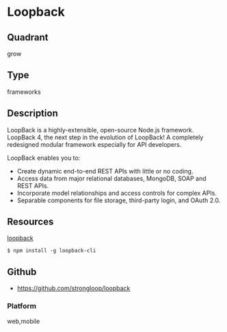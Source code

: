 # Loopback

## Quadrant
grow

## Type
frameworks

## Description
LoopBack is a highly-extensible, open-source Node.js framework.
LoopBack 4, the next step in the evolution of LoopBack! 
A completely redesigned modular framework especially for API developers.

LoopBack enables you to:

* Create dynamic end-to-end REST APIs with little or no coding.
* Access data from major relational databases, MongoDB, SOAP and REST APIs.
* Incorporate model relationships and access controls for complex APIs.
* Separable components for file storage, third-party login, and OAuth 2.0.

## Resources
[loopback](https://loopback.io/)

```
$ npm install -g loopback-cli
```

## Github
* https://github.com/strongloop/loopback

### Platform
web,mobile